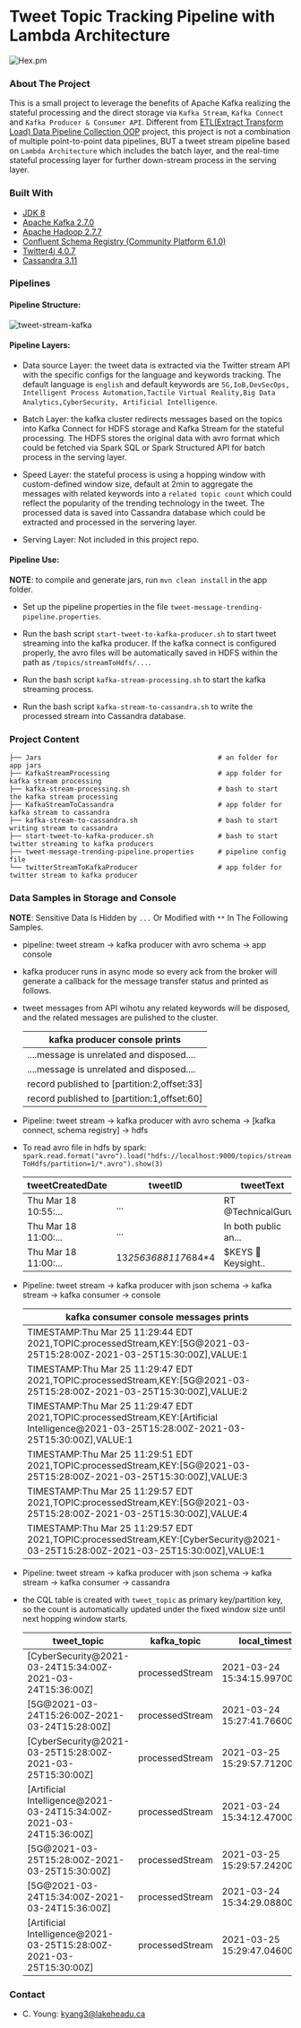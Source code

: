 # Tweet Topic Tracking Pipeline with Lambda Architecture
![Hex.pm](https://img.shields.io/hexpm/l/plug?logo=Apache&logoColor=%23ff0000&style=flat-square)

### About The Project
This is a small project to leverage the benefits of Apache Kafka realizing the stateful processing and the direct storage via ```Kafka Stream```, ```Kafka Connect``` 
and ```Kafka Producer & Consumer API```. Different from [ETL(Extract Transform Load) Data Pipeline Collection OOP](https://github.com/mlmaster1995/Flume_Kafka_StructureStream_ELT_Updated) project, this project 
  is not a combination of multiple point-to-point data pipelines, BUT a tweet stream pipeline based on ```Lambda Architecture``` which includes the batch layer, and the real-time 
  stateful processing layer for further down-stream process in the serving layer.

### Built With
* [JDK 8](https://www.oracle.com/ca-en/java/technologies/javase/javase-jdk8-downloads.html)
* [Apache Kafka 2.7.0](https://kafka.apache.org/0102/documentation.html)
* [Apache Hadoop 2.7.7](https://hadoop.apache.org/)
* [Confluent Schema Registry (Community Platform 6.1.0)](https://github.com/confluentinc/schema-registry)
* [Twitter4j 4.0.7](http://twitter4j.org/en/index.html)
* [Cassandra 3.11](https://cassandra.apache.org/)

### Pipelines
    
#### Pipeline Structure:

![tweet-stream-kafka](https://user-images.githubusercontent.com/55723894/112486281-1ee39c80-8d52-11eb-80ce-c51c2b9ad798.jpeg)

#### Pipeline Layers:
* Data source Layer: the tweet data is extracted via the Twitter stream API with the specific configs for the language and keywords tracking. The default language is ```english``` and default keywords are ```5G,IoB,DevSecOps, Intelligent Process Automation,Tactile Virtual Reality,Big Data Analytics,CyberSecurity, Artificial Intelligence```. 
  

* Batch Layer: the kafka cluster redirects messages based on the topics into Kafka Connect for HDFS storage and Kafka Stream for the stateful processing. The HDFS stores the original data with avro format which could be fetched via Spark SQL or Spark Structured API for batch process in the serving layer. 
  

* Speed Layer: the stateful process is using a hopping window with custom-defined window size, default at 2min to aggregate the messages with related keywords into a ```related topic count``` which could reflect the popularity of the trending technology in the tweet. The processed data is saved into Cassandra database which could be extracted and processed in the servering layer.
  

* Serving Layer: Not included in this project repo.

#### Pipeline Use:
**NOTE**: to compile and generate jars, run ```mvn clean install``` in the app folder. 

* Set up the pipeline properties in the file ```tweet-message-trending-pipeline.properties```.

* Run the bash script ```start-tweet-to-kafka-producer.sh``` to start tweet streaming into the kafka producer. If the kafka connect is configured properly, the avro files will be automatically saved in HDFS within the path as ```/topics/streamToHdfs/...```.
    
* Run the bash script ```kafka-stream-processing.sh``` to start the kafka streaming process.

* Run the bash script ```kafka-stream-to-cassandra.sh``` to write the processed stream into Cassandra database.

### Project Content
    
    ├── Jars                                            # an folder for app jars
    ├── KafkaStreamProcessing                           # app folder for kafka stream processing
    ├── kafka-stream-processing.sh                      # bash to start the kafka stream processing
    ├── KafkaStreamToCassandra                          # app folder for kafka stream to cassandra
    ├── kafka-stream-to-cassandra.sh                    # bash to start writing stream to cassandra
    ├── start-tweet-to-kafka-producer.sh                # bash to start twitter streaming to kafka producers
    ├── tweet-message-trending-pipeline.properties      # pipeline config file
    └── twitterStreamToKafkaProducer                    # app folder for twitter stream to kafka producer

### Data Samples in Storage and Console
**NOTE**: Sensitive Data Is Hidden by ```...``` Or Modified with ```**``` In The Following Samples. 

* pipeline: tweet stream -> kafka producer with avro schema -> app console
* kafka producer runs in async mode so every ack from the broker will generate a callback for the message transfer status and printed as follows.
* tweet messages from API wihotu any related keywords will be disposed, and the related messages are pulished to the cluster.  



    |     kafka producer console prints         |
    |-------------------------------------------|
    |....message is unrelated and disposed....  |
    |....message is unrelated and disposed....  |
    |record published to [partition:2,offset:33]|
    |record published to [partition:1,offset:60]|



* Pipeline: tweet stream -> kafka producer with avro schema -> [kafka connect, schema registry] -> hdfs
* To read avro file in hdfs by spark: ```spark.read.format("avro").load("hdfs://localhost:9000/topics/streamToHdfs/partition=1/*.avro").show(3)```

    

    |    tweetCreatedDate|            tweetID|           tweetText|tweetUserID|       tweetFullName|tweetRelatedTopic|
    |--------------------|-------------------|--------------------|-----------|--------------------|-----------------|
    |Thu Mar 18 10:55:...|        ...        |RT @TechnicalGuru...|        ...|   Am*d@amid********|               5G|
    |Thu Mar 18 11:00:...|        ...        |In both public an...|        ...|                 ...|    CyberSecurity|
    |Thu Mar 18 11:00:...|13*2563688117*684*4|$KEYS 📰 Keysight.. |        ...|                 ...|               5G|
 


* Pipeline: tweet stream -> kafka producer with json schema -> kafka stream -> kafka consumer -> console



    |                                               kafka consumer console messages prints                                                        |
    |---------------------------------------------------------------------------------------------------------------------------------------------|
    |TIMESTAMP:Thu Mar 25 11:29:44 EDT 2021,TOPIC:processedStream,KEY:[5G@2021-03-25T15:28:00Z-2021-03-25T15:30:00Z],VALUE:1                      |
    |TIMESTAMP:Thu Mar 25 11:29:47 EDT 2021,TOPIC:processedStream,KEY:[5G@2021-03-25T15:28:00Z-2021-03-25T15:30:00Z],VALUE:2                      |
    |TIMESTAMP:Thu Mar 25 11:29:47 EDT 2021,TOPIC:processedStream,KEY:[Artificial Intelligence@2021-03-25T15:28:00Z-2021-03-25T15:30:00Z],VALUE:1 |
    |TIMESTAMP:Thu Mar 25 11:29:51 EDT 2021,TOPIC:processedStream,KEY:[5G@2021-03-25T15:28:00Z-2021-03-25T15:30:00Z],VALUE:3                      |
    |TIMESTAMP:Thu Mar 25 11:29:57 EDT 2021,TOPIC:processedStream,KEY:[5G@2021-03-25T15:28:00Z-2021-03-25T15:30:00Z],VALUE:4                      |
    |TIMESTAMP:Thu Mar 25 11:29:57 EDT 2021,TOPIC:processedStream,KEY:[CyberSecurity@2021-03-25T15:28:00Z-2021-03-25T15:30:00Z],VALUE:1           |



* Pipeline: tweet stream -> kafka producer with json schema -> kafka stream -> kafka consumer -> cassandra
* the CQL table is created with ```tweet_topic``` as primary key/partition key, so the count is automatically updated under the fixed window size until next hopping window starts. 



    |tweet_topic                                                         | kafka_topic     | local_timestamp                 | tweet_topic_count |
    |--------------------------------------------------------------------|-----------------|---------------------------------|-------------------|
    |[CyberSecurity@2021-03-24T15:34:00Z-2021-03-24T15:36:00Z]           | processedStream | 2021-03-24 15:34:15.997000+0000 |                 2 |
    |[5G@2021-03-24T15:26:00Z-2021-03-24T15:28:00Z]                      | processedStream | 2021-03-24 15:27:41.766000+0000 |                 1 |
    |[CyberSecurity@2021-03-25T15:28:00Z-2021-03-25T15:30:00Z]           | processedStream | 2021-03-25 15:29:57.712000+0000 |                 1 |
    |[Artificial Intelligence@2021-03-24T15:34:00Z-2021-03-24T15:36:00Z] | processedStream | 2021-03-24 15:34:12.470000+0000 |                 1 |
    |[5G@2021-03-25T15:28:00Z-2021-03-25T15:30:00Z]                      | processedStream | 2021-03-25 15:29:57.242000+0000 |                 4 |
    |[5G@2021-03-24T15:34:00Z-2021-03-24T15:36:00Z]                      | processedStream | 2021-03-24 15:34:29.088000+0000 |                 6 |
    |[Artificial Intelligence@2021-03-25T15:28:00Z-2021-03-25T15:30:00Z] | processedStream | 2021-03-25 15:29:47.046000+0000 |                 1 |


### Contact
* C. Young: kyang3@lakeheadu.ca
